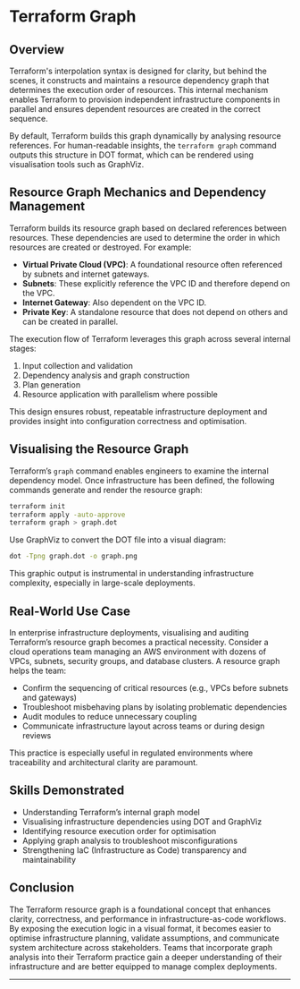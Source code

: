 # Terraform Graph

## Overview

Terraform's interpolation syntax is designed for clarity, but behind the scenes, it constructs and maintains a resource dependency graph that determines the execution order of resources. This internal mechanism enables Terraform to provision independent infrastructure components in parallel and ensures dependent resources are created in the correct sequence.

By default, Terraform builds this graph dynamically by analysing resource references. For human-readable insights, the `terraform graph` command outputs this structure in DOT format, which can be rendered using visualisation tools such as GraphViz.

## Resource Graph Mechanics and Dependency Management

Terraform builds its resource graph based on declared references between resources. These dependencies are used to determine the order in which resources are created or destroyed. For example:

- **Virtual Private Cloud (VPC)**: A foundational resource often referenced by subnets and internet gateways.
- **Subnets**: These explicitly reference the VPC ID and therefore depend on the VPC.
- **Internet Gateway**: Also dependent on the VPC ID.
- **Private Key**: A standalone resource that does not depend on others and can be created in parallel.

The execution flow of Terraform leverages this graph across several internal stages:

1. Input collection and validation
2. Dependency analysis and graph construction
3. Plan generation
4. Resource application with parallelism where possible

This design ensures robust, repeatable infrastructure deployment and provides insight into configuration correctness and optimisation.

## Visualising the Resource Graph

Terraform’s `graph` command enables engineers to examine the internal dependency model. Once infrastructure has been defined, the following commands generate and render the resource graph:

```bash
terraform init
terraform apply -auto-approve
terraform graph > graph.dot
```

Use GraphViz to convert the DOT file into a visual diagram:

```bash
dot -Tpng graph.dot -o graph.png
```

This graphic output is instrumental in understanding infrastructure complexity, especially in large-scale deployments.

## Real-World Use Case

In enterprise infrastructure deployments, visualising and auditing Terraform’s resource graph becomes a practical necessity. Consider a cloud operations team managing an AWS environment with dozens of VPCs, subnets, security groups, and database clusters. A resource graph helps the team:

- Confirm the sequencing of critical resources (e.g., VPCs before subnets and gateways)
- Troubleshoot misbehaving plans by isolating problematic dependencies
- Audit modules to reduce unnecessary coupling
- Communicate infrastructure layout across teams or during design reviews

This practice is especially useful in regulated environments where traceability and architectural clarity are paramount.

## Skills Demonstrated

- Understanding Terraform’s internal graph model
- Visualising infrastructure dependencies using DOT and GraphViz
- Identifying resource execution order for optimisation
- Applying graph analysis to troubleshoot misconfigurations
- Strengthening IaC (Infrastructure as Code) transparency and maintainability

## Conclusion

The Terraform resource graph is a foundational concept that enhances clarity, correctness, and performance in infrastructure-as-code workflows. By exposing the execution logic in a visual format, it becomes easier to optimise infrastructure planning, validate assumptions, and communicate system architecture across stakeholders. Teams that incorporate graph analysis into their Terraform practice gain a deeper understanding of their infrastructure and are better equipped to manage complex deployments.

---

